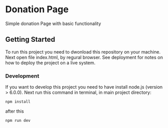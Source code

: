 # Donation Page
Simple donation Page with basic functionality

## Getting Started
To run this project you need to dwonload this repository on your machine. Next open file index.html, by regural browser.
See deployment for notes on how to deploy the project on a live system.

### Development
If you want to develop this project you need to have install node.js (version > 6.0.0). 
Next run this command in terminal, in main project directory: 

```
npm install
```

after this

```
npm run dev
```
